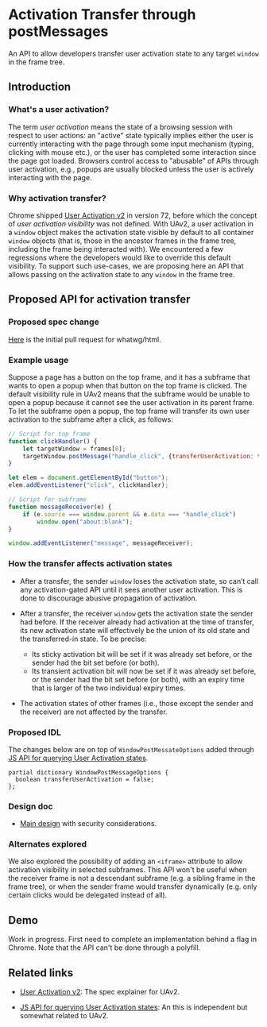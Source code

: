 # Activation Transfer through postMessages
An API to allow developers transfer user activation state to any target `window`
in the frame tree.


## Introduction

### What's a user activation?

The term _user activation_ means the state of a browsing session with respect to
user actions: an "active" state typically implies either the user is currently
interacting with the page through some input mechanism (typing, clicking with
mouse etc.), or the user has completed some interaction since the page got
loaded.  Browsers control access to "abusable" of APIs through user activation,
e.g., popups are usually blocked unless the user is actively interacting with
the page.


### Why activation transfer?

Chrome shipped [User Activation
v2](https://mustaqahmed.github.io/user-activation-v2) in version 72, before
which the concept of _user activation visibility_ was not defined.  With UAv2, a
user activation in a `window` object makes the activation state visible by
default to all container `window` objects (that is, those in the ancestor frames
in the frame tree, including the frame being interacted with).  We encountered a
few regressions where the developers would like to override this default
visibility.  To support such use-cases, we are proposing here an API that allows
passing on the activation state to any `window` in the frame tree.


## Proposed API for activation transfer

### Proposed spec change

[Here](https://github.com/whatwg/html/pull/4369) is the initial pull request for
whatwg/html.

### Example usage

Suppose a page has a button on the top frame, and it has a subframe that wants
to open a popup when that button on the top frame is clicked.  The default
visibility rule in UAv2 means that the subframe would be unable to open a popup
because it cannot see the user activation in its parent frame.  To let the
subframe open a popup, the top frame will transfer its own user activation to the
subframe after a click, as follows:

```javascript
// Script for top frame
function clickHandler() {
    let targetWindow = frames[0];
    targetWindow.postMessage("handle_click", {transferUserActivation: true});
}

let elem = document.getElementById("button");
elem.addEventListener("click", clickHandler);
```

```javascript
// Script for subframe
function messageReceiver(e) {
    if (e.source === window.parent && e.data === "handle_click")
        window.open("about:blank");
}

window.addEventListener("message", messageReceiver);
```


### How the transfer affects activation states

* After a transfer, the sender `window` loses the activation state, so can’t
  call any activation-gated API until it sees another user activation.  This is
  done to discourage abusive propagation of activation.

* After a transfer, the receiver `window` gets the activation state the sender
  had before.  If the receiver already had activation at the time of transfer,
  its new activation state will effectively be the union of its old state and
  the transferred-in state.  To be precise:
  - Its sticky activation bit will be set if it was already set before, or the
    sender had the bit set before (or both).
  - Its transient activation bit will now be set if it was already set before,
    or the sender had the bit set before (or both), with an expiry time that is
    larger of the two individual expiry times.

* The activation states of other frames (i.e., those except the sender and the
  receiver) are not affected by the transfer.


### Proposed IDL

The changes below are on top of `WindowPostMessateOptions` added through [JS API
for querying User Activation states](https://github.com/dtapuska/useractivation).
```WebIDL
partial dictionary WindowPostMessageOptions {
  boolean transferUserActivation = false;
};
```


### Design doc

- [Main
  design](https://docs.google.com/document/d/1NKLJ2MBa9lA_FKRgD2ZIO7vIftOJ_YiXXMYfRMdlV-s/edit?usp=sharing)
  with security considerations.


### Alternates explored

We also explored the possibility of adding an `<iframe>` attribute to allow
activation visibility in selected subframes.  This API won't be useful when the
receiver frame is not a descendant subframe (e.g. a sibling frame in the frame
tree), or when the sender frame would transfer dynamically (e.g. only certain
clicks would be delegated instead of all).


## Demo

Work in progress.  First need to complete an implementation behind a flag in
Chrome.  Note that the API can't be done through a polyfill.


## Related links

- [User Activation v2](https://mustaqahmed.github.io/user-activation-v2): The
spec explainer for UAv2.

- [JS API for querying User Activation
  states](https://github.com/dtapuska/useractivation): An this is independent but
  somewhat related to UAv2.
